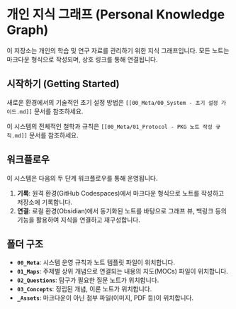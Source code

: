 # 개인 지식 그래프 (Personal Knowledge Graph)

이 저장소는 개인의 학습 및 연구 자료를 관리하기 위한 지식 그래프입니다. 모든 노트는 마크다운 형식으로 작성되며, 상호 링크를 통해 연결됩니다.

## 시작하기 (Getting Started)

새로운 환경에서의 기술적인 초기 설정 방법은 `[[00_Meta/00_System - 초기 설정 가이드.md]]` 문서를 참조하세요.

이 시스템의 전체적인 철학과 규칙은 `[[00_Meta/01_Protocol - PKG 노트 작성 규칙.md]]` 문서를 참조하세요.

## 워크플로우

이 시스템은 다음의 두 단계 워크플로우를 통해 운영됩니다.

1.  **기록**: 원격 환경(GitHub Codespaces)에서 마크다운 형식으로 노트를 작성하고 저장소에 기록합니다.
2.  **연결**: 로컬 환경(Obsidian)에서 동기화된 노트를 바탕으로 그래프 뷰, 백링크 등의 기능을 활용하여 지식을 연결하고 재구성합니다.

## 폴더 구조

* **`00_Meta`**: 시스템 운영 규칙과 노트 템플릿 파일이 위치합니다.
* **`01_Maps`**: 주제별 상위 개념으로 연결되는 내용의 지도(MOCs) 파일이 위치합니다.
* **`02_Questions`**: 탐구가 필요한 질문 노트가 위치합니다.
* **`03_Concepts`**: 정립된 개념, 이론 노트가 위치합니다.
* **`_Assets`**: 마크다운이 아닌 첨부 파일(이미지, PDF 등)이 위치합니다.
